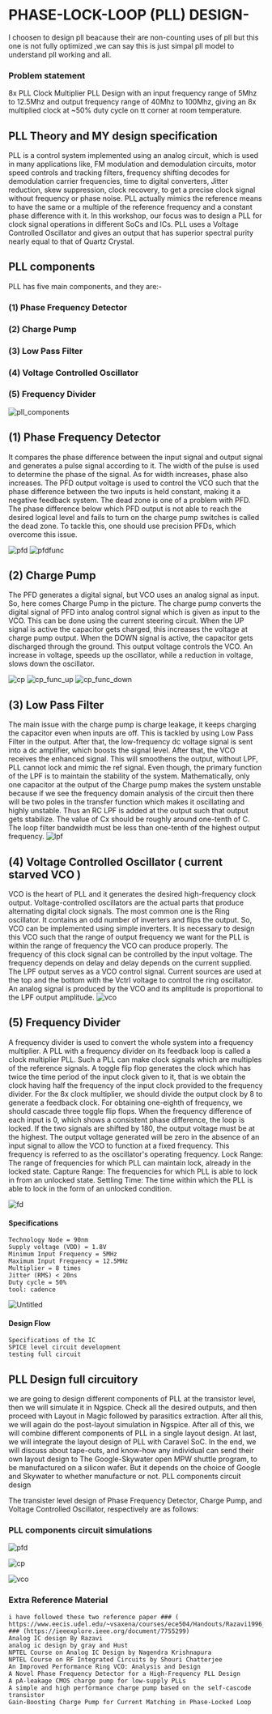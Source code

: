 # PHASE-LOCK-LOOP (PLL) DESIGN-
I choosen to design pll beacause their are non-counting uses of pll but this one is not fully optimized ,we can say this is just simpal pll model to understand pll working and all.

### Problem statement
8x PLL Clock Multiplier PLL Design with an input frequency range of 5Mhz to 12.5Mhz and output frequency range of 40Mhz to 100Mhz, giving an 8x multiplied clock at ~50% duty cycle on tt corner at room temperature. 

##  PLL Theory and MY design specification 

PLL is a control system implemented using an analog circuit, which is used in many applications like, FM modulation and demodulation circuits, motor speed controls and tracking filters, frequency shifting decodes for demodulation carrier frequencies, time to digital converters, Jitter reduction, skew suppression, clock recovery, to get a precise clock signal without frequency or phase noise. PLL actually mimics the reference means to have the same or a multiple of the reference frequency and a constant phase difference with it. In this workshop, our focus was to design a PLL for clock signal operations in different SoCs and ICs. PLL uses a Voltage Controlled Oscillator and gives an output that has superior spectral purity nearly equal to that of Quartz Crystal.

## PLL components

PLL has five main components, and they are:-

  ### (1) Phase Frequency Detector
  ### (2) Charge Pump
  ### (3) Low Pass Filter
  ### (4) Voltage Controlled Oscillator
  ### (5) Frequency Divider


![pll_components](https://github.com/Rahulprakash77/PHASE-LOCK-LOOP-PLL-DESIGN-/assets/130161648/76118957-78dd-42c9-81b3-74fb76ddb101)


## (1) Phase Frequency Detector

It compares the phase difference between the input signal and output signal and generates a pulse signal according to it. The width of the pulse is used to determine the phase of the signal. As for width increases, phase also increases. The PFD output voltage is used to control the VCO such that the phase difference between the two inputs is held constant, making it a negative feedback system. The dead zone is one of a problem with PFD. The phase difference below which PFD output is not able to reach the desired logical level and fails to turn on the charge pump switches is called the dead zone. To tackle this, one should use precision PFDs, which overcome this issue.

![pfd](https://github.com/Rahulprakash77/PHASE-LOCK-LOOP-PLL-DESIGN-/assets/130161648/9206e1b8-b42b-433b-8c72-a2b81780fdd5) ![pfdfunc](https://github.com/Rahulprakash77/PHASE-LOCK-LOOP-PLL-DESIGN-/assets/130161648/7169d6fc-fe51-4b89-a0cc-3ee22fe6040c)




## (2) Charge Pump

The PFD generates a digital signal, but VCO uses an analog signal as input. So, here comes Charge Pump in the picture. The charge pump converts the digital signal of PFD into analog control signal which is given as input to the VCO. This can be done using the current steering circuit. When the UP signal is active the capacitor gets charged, this increases the voltage at charge pump output. When the DOWN signal is active, the capacitor gets discharged through the ground. This output voltage controls the VCO. An increase in voltage, speeds up the oscillator, while a reduction in voltage, slows down the oscillator.

![cp](https://github.com/Rahulprakash77/PHASE-LOCK-LOOP-PLL-DESIGN-/assets/130161648/3e13882c-fd6c-4b04-bb83-b10892cbbc48) ![cp_func_up](https://github.com/Rahulprakash77/PHASE-LOCK-LOOP-PLL-DESIGN-/assets/130161648/5b4552a5-c89b-43cd-bfe7-004d08423329) ![cp_func_down](https://github.com/Rahulprakash77/PHASE-LOCK-LOOP-PLL-DESIGN-/assets/130161648/77749c3c-6d2e-4fca-a6b0-16f5a2a756c1)




## (3) Low Pass Filter

The main issue with the charge pump is charge leakage, it keeps charging the capacitor even when inputs are off. This is tackled by using Low Pass Filter in the output. After that, the low-frequency dc voltage signal is sent into a dc amplifier, which boosts the signal level. After that, the VCO receives the enhanced signal. This will smoothens the output, without LPF, PLL cannot lock and mimic the ref signal. Even though, the primary function of the LPF is to maintain the stability of the system. Mathematically, only one capacitor at the output of the Charge pump makes the system unstable because if we see the frequency domain analysis of the circuit then there will be two poles in the transfer function which makes it oscillating and highly unstable. Thus an RC LPF is added at the output such that output gets stabilize. The value of Cx should be roughly around one-tenth of C. The loop filter bandwidth must be less than one-tenth of the highest output frequency.
![lpf](https://github.com/Rahulprakash77/PHASE-LOCK-LOOP-PLL-DESIGN-/assets/130161648/e2057faf-2cfa-4651-838a-3cd027ada62d)


## (4) Voltage Controlled Oscillator ( current starved VCO )

VCO is the heart of PLL and it generates the desired high-frequency clock output. Voltage-controlled oscillators are the actual parts that produce alternating digital clock signals. The most common one is the Ring oscillator. It contains an odd number of inverters and flips the output. So, VCO can be implemented using simple inverters. It is necessary to design this VCO such that the range of output frequency we want for the PLL is within the range of frequency the VCO can produce properly. The frequency of this clock signal can be controlled by the input voltage. The frequency depends on delay and delay depends on the current supplied. The LPF output serves as a VCO control signal. Current sources are used at the top and the bottom with the Vctrl voltage to control the ring oscillator. An analog signal is produced by the VCO and its amplitude is proportional to the LPF output amplitude.
![vco](https://github.com/Rahulprakash77/PHASE-LOCK-LOOP-PLL-DESIGN-/assets/130161648/7f449d5d-1013-4fba-888f-c886dec5378e)


## (5) Frequency Divider

A frequency divider is used to convert the whole system into a frequency multiplier. A PLL with a frequency divider on its feedback loop is called a clock multiplier PLL. Such a PLL can make clock signals which are multiples of the reference signals. A toggle flip flop generates the clock which has twice the time period of the input clock given to it, that is we obtain the clock having half the frequency of the input clock provided to the frequency divider. For the 8x clock multiplier, we should divide the output clock by 8 to generate a feedback clock. For obtaining one-eighth of frequency, we should cascade three toggle flip flops. When the frequency difference of each input is 0, which shows a consistent phase difference, the loop is locked. If the two signals are shifted by 180, the output voltage must be at the highest. The output voltage generated will be zero in the absence of an input signal to allow the VCO to function at a fixed frequency. This frequency is referred to as the oscillator's operating frequency. Lock Range: The range of frequencies for which PLL can maintain lock, already in the locked state. Capture Range: The frequencies for which PLL is able to lock in from an unlocked state. Settling Time: The time within which the PLL is able to lock in the form of an unlocked condition.

![fd](https://github.com/Rahulprakash77/PHASE-LOCK-LOOP-PLL-DESIGN-/assets/130161648/5e48cd27-431e-4a53-9ce2-87d1bd79f853)



#### Specifications

    Technology Node = 90nm
    Supply voltage (VDD) = 1.8V
    Minimum Input Frequency = 5MHz
    Maximum Input Frequency = 12.5MHz
    Multiplier = 8 times
    Jitter (RMS) < 20ns
    Duty cycle = 50%
    tool: cadence 
![Untitled](https://github.com/Rahulprakash77/PHASE-LOCK-LOOP-PLL-DESIGN-/assets/130161648/6c7220ea-5853-4f40-afd9-bd7d88e5ac70)


#### Design Flow

    Specifications of the IC
    SPICE level circuit development
    testing full circuit
    
   

##  PLL Design full circuitory

 we are going to design different components of PLL at the transistor level, then we will simulate it in Ngspice. Check all the desired outputs, and then proceed with Layout in Magic followed by parasitics extraction. After all this, we will again do the post-layout simulation in Ngspice. After all of this, we will combine different components of PLL in a single layout design. At last, we will integrate the layout design of PLL with Caravel SoC. In the end, we will discuss about tape-outs, and know-how any individual can send their own layout design to The Google-Skywater open MPW shuttle program, to be manufactured on a silicon wafer. But it depends on the choice of Google and Skywater to whether manufacture or not.
PLL components circuit design

The transister level design of Phase Frequency Detector, Charge Pump, and Voltage Controlled Oscillator, respectively are as follows:

### PLL components circuit simulations

![pfd](https://github.com/Rahulprakash77/PHASE-LOCK-LOOP-PLL-DESIGN-/assets/130161648/573000ac-b7df-4bc9-b61d-5fb78fe4ad92)

![cp](https://github.com/Rahulprakash77/PHASE-LOCK-LOOP-PLL-DESIGN-/assets/130161648/dc608e85-0bfb-4e6d-91e1-dec3b7386f02)

![vco](https://github.com/Rahulprakash77/PHASE-LOCK-LOOP-PLL-DESIGN-/assets/130161648/5c01c40f-5af7-46af-b648-f7a4e28095e0)





### Extra Reference Material
    i have followed these two reference paper ### ( https://www.eecis.udel.edu/~vsaxena/courses/ece504/Handouts/Razavi1996_PLL_IEEExplore.pdf)
    ### (https://ieeexplore.ieee.org/document/7755299)
    Analog IC design By Razavi 
    analog ic design by gray and Hust
    NPTEL Course on Analog IC Design by Nagendra Krishnapura
    NPTEL Course on RF Integrated Circuits by Shouri Chatterjee
    An Improved Performance Ring VCO: Analysis and Design
    A Novel Phase Frequency Detector for a High-Frequency PLL Design
    A pA-leakage CMOS charge pump for low-supply PLLs
    A simple and high performance charge pump based on the self-cascode transistor
    Gain-Boosting Charge Pump for Current Matching in Phase-Locked Loop
    
